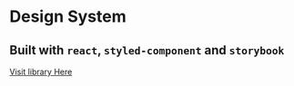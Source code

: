 # Design System

## Built with `react`, `styled-component` and `storybook`

[Visit library Here](https://design-system-zeta.vercel.app/)
